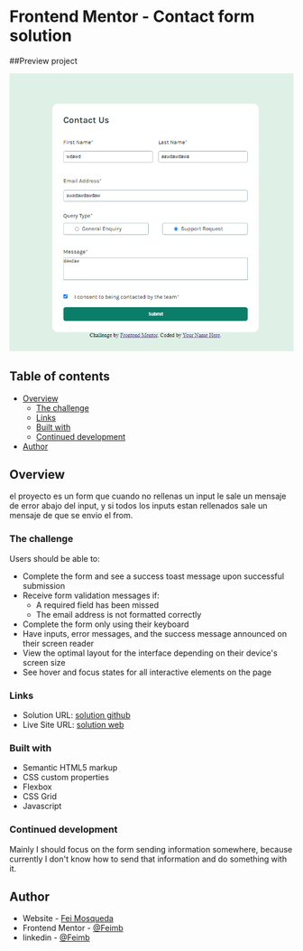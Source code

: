 # Frontend Mentor - Contact form solution
##Preview project

![](./assets/images/site-preview.png)

## Table of contents

- [Overview](#overview)
  - [The challenge](#the-challenge)
  - [Links](#links)
  - [Built with](#built-with)
  - [Continued development](#continued-development)
- [Author](#author)


## Overview
el proyecto es un form que cuando no rellenas un input le sale un mensaje de error abajo del input, y si todos los inputs estan rellenados sale un mensaje de que se envio el from.
### The challenge

Users should be able to:

- Complete the form and see a success toast message upon successful submission
- Receive form validation messages if:
  - A required field has been missed
  - The email address is not formatted correctly
- Complete the form only using their keyboard
- Have inputs, error messages, and the success message announced on their screen reader
- View the optimal layout for the interface depending on their device's screen size
- See hover and focus states for all interactive elements on the page

### Links

- Solution URL: [solution github](https://github.com/feimb/Contact-form-FrontendMentor)
- Live Site URL: [solution web](https://feimb.github.io/Contact-form-FrontendMentor/)

### Built with

- Semantic HTML5 markup
- CSS custom properties
- Flexbox
- CSS Grid
- Javascript

### Continued development

Mainly I should focus on the form sending information somewhere, because currently I don't know how to send that information and do something with it.

## Author

- Website - [Fei Mosqueda]([https://www.your-site.com](https://feimb.github.io/portafolio_web/))
- Frontend Mentor - [@Feimb](https://www.frontendmentor.io/profile/feimb)
- linkedin - [@Feimb](https://www.linkedin.com/in/fei-mosqueda-934036260/)


